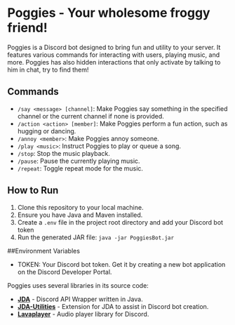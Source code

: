 [jda-repo]: https://github.com/DV8FromTheWorld/JDA

# Poggies - Your wholesome froggy friend!

Poggies is a Discord bot designed to bring fun and utility to your server. It features various commands for interacting with users, playing music, and more.
Poggies has also hidden interactions that only activate by talking to him in chat, try to find them!

## Commands
- `/say <message> [channel]`: Make Poggies say something in the specified channel or the current channel if none is provided.
- `/action <action> [member]`: Make Poggies perform a fun action, such as hugging or dancing.
- `/annoy <member>`: Make Poggies annoy someone.
- `/play <music>`: Instruct Poggies to play or queue a song.
- `/stop`: Stop the music playback.
- `/pause`: Pause the currently playing music.
- `/repeat`: Toggle repeat mode for the music.

## How to Run
1. Clone this repository to your local machine.
2. Ensure you have Java and Maven installed.
3. Create a `.env` file in the project root directory and add your Discord bot token
4. Run the generated JAR file:
   `java -jar PoggiesBot.jar`

##Environment Variables
- TOKEN: Your Discord bot token. Get it by creating a new bot application on the Discord Developer Portal.
  
Poggies uses several libraries in its source code:
- **[JDA][jda-repo]** - Discord API Wrapper written in Java.
- **[JDA-Utilities](https://github.com/JDA-Applications/JDA-Utilities)** - Extension for JDA to assist in Discord bot creation.
- **[Lavaplayer](https://github.com/sedmelluq/lavaplayer)** - Audio player library for Discord.
